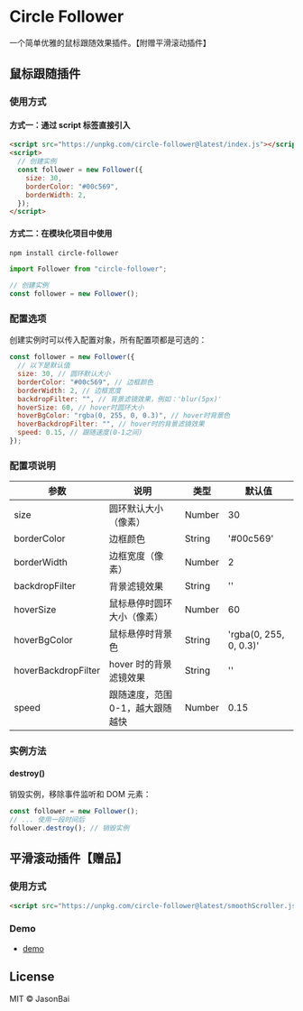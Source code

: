 # Circle Follower

一个简单优雅的鼠标跟随效果插件。【附赠平滑滚动插件】

## 鼠标跟随插件

### 使用方式

#### 方式一：通过 script 标签直接引入

```html
<script src="https://unpkg.com/circle-follower@latest/index.js"></script>
<script>
  // 创建实例
  const follower = new Follower({
    size: 30,
    borderColor: "#00c569",
    borderWidth: 2,
  });
</script>
```

#### 方式二：在模块化项目中使用

```bash
npm install circle-follower
```

```javascript
import Follower from "circle-follower";

// 创建实例
const follower = new Follower();
```

### 配置选项

创建实例时可以传入配置对象，所有配置项都是可选的：

```javascript
const follower = new Follower({
  // 以下是默认值
  size: 30, // 圆环默认大小
  borderColor: "#00c569", // 边框颜色
  borderWidth: 2, // 边框宽度
  backdropFilter: "", // 背景滤镜效果，例如：'blur(5px)'
  hoverSize: 60, // hover时圆环大小
  hoverBgColor: "rgba(0, 255, 0, 0.3)", // hover时背景色
  hoverBackdropFilter: "", // hover时的背景滤镜效果
  speed: 0.15, // 跟随速度(0-1之间)
});
```

### 配置项说明

| 参数                | 说明                             | 类型   | 默认值                 |
| ------------------- | -------------------------------- | ------ | ---------------------- |
| size                | 圆环默认大小（像素）             | Number | 30                     |
| borderColor         | 边框颜色                         | String | '#00c569'              |
| borderWidth         | 边框宽度（像素）                 | Number | 2                      |
| backdropFilter      | 背景滤镜效果                     | String | ''                     |
| hoverSize           | 鼠标悬停时圆环大小（像素）       | Number | 60                     |
| hoverBgColor        | 鼠标悬停时背景色                 | String | 'rgba(0, 255, 0, 0.3)' |
| hoverBackdropFilter | hover 时的背景滤镜效果           | String | ''                     |
| speed               | 跟随速度，范围 0-1，越大跟随越快 | Number | 0.15                   |

### 实例方法

#### destroy()

销毁实例，移除事件监听和 DOM 元素：

```javascript
const follower = new Follower();
// ... 使用一段时间后
follower.destroy(); // 销毁实例
```

## 平滑滚动插件【赠品】

### 使用方式

```html
<script src="https://unpkg.com/circle-follower@latest/smoothScroller.js"></script>
```

### Demo

- [demo](https://jasonbai008.github.io/circle-follower/test.html)

## License

MIT © JasonBai
